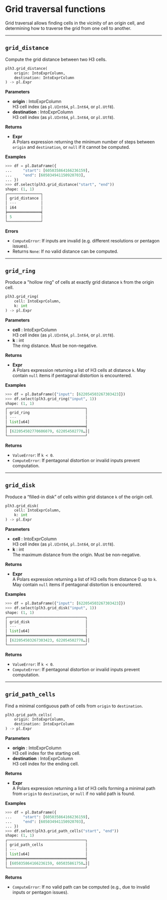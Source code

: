 # Grid traversal functions

Grid traversal allows finding cells in the vicinity of an origin cell, and determining how to traverse the grid from one cell to another.

---

## `grid_distance`

Compute the grid distance between two H3 cells.

```python
plh3.grid_distance(
    origin: IntoExprColumn,
    destination: IntoExprColumn
) -> pl.Expr
```

**Parameters**

- **origin** : IntoExprColumn  
  H3 cell index (as `pl.UInt64`, `pl.Int64`, or `pl.Utf8`).
- **destination** : IntoExprColumn  
  H3 cell index (as `pl.UInt64`, `pl.Int64`, or `pl.Utf8`).

**Returns**

- **Expr**  
  A Polars expression returning the minimum number of steps between `origin` and `destination`, or `null` if it cannot be computed.

**Examples**

```python
>>> df = pl.DataFrame({
...     "start": [605035864166236159],
...     "end": [605034941150920703],
... })
>>> df.select(plh3.grid_distance("start", "end"))
shape: (1, 1)
┌───────────────┐
│ grid_distance │
│ ---           │
│ i64           │
╞═══════════════╡
│ 5             │
└───────────────┘
```

**Errors**

- `ComputeError`: If inputs are invalid (e.g. different resolutions or pentagon issues).
- Returns `None`: If no valid distance can be computed.

---

## `grid_ring`

Produce a "hollow ring" of cells at exactly grid distance `k` from the origin cell.

```python
plh3.grid_ring(
    cell: IntoExprColumn,
    k: int
) -> pl.Expr
```

**Parameters**

- **cell** : IntoExprColumn  
  H3 cell index (as `pl.UInt64`, `pl.Int64`, or `pl.Utf8`).
- **k** : int  
  The ring distance. Must be non-negative.

**Returns**

- **Expr**  
  A Polars expression returning a list of H3 cells at distance `k`. May contain `null` items if pentagonal distortion is encountered.

**Examples**

```python
>>> df = pl.DataFrame({"input": [622054503267303423]})
>>> df.select(plh3.grid_ring("input", 1))
shape: (1, 1)
┌───────────────────────────────────┐
│ grid_ring                         │
│ ---                               │
│ list[u64]                         │
╞═══════════════════════════════════╡
│ [622054502770606079, 622054502770…]│
└───────────────────────────────────┘
```

**Returns**

- `ValueError`: If `k < 0`.
- `ComputeError`: If pentagonal distortion or invalid inputs prevent computation.

---

## `grid_disk`

Produce a “filled-in disk” of cells within grid distance `k` of the origin cell.

```python
plh3.grid_disk(
    cell: IntoExprColumn,
    k: int
) -> pl.Expr
```

**Parameters**

- **cell** : IntoExprColumn  
  H3 cell index (as `pl.UInt64`, `pl.Int64`, or `pl.Utf8`).
- **k** : int  
  The maximum distance from the origin. Must be non-negative.

**Returns**

- **Expr**  
  A Polars expression returning a list of H3 cells from distance 0 up to `k`.  
  May contain `null` items if pentagonal distortion is encountered.

**Examples**

```python
>>> df = pl.DataFrame({"input": [622054503267303423]})
>>> df.select(plh3.grid_disk("input", 1))
shape: (1, 1)
┌───────────────────────────────────┐
│ grid_disk                         │
│ ---                               │
│ list[u64]                         │
╞═══════════════════════════════════╡
│ [622054503267303423, 622054502770…]│
└───────────────────────────────────┘
```

**Returns**

- `ValueError`: If `k < 0`.
- `ComputeError`: If pentagonal distortion or invalid inputs prevent computation.

---

## `grid_path_cells`

Find a minimal contiguous path of cells from `origin` to `destination`.

```python
plh3.grid_path_cells(
    origin: IntoExprColumn,
    destination: IntoExprColumn
) -> pl.Expr
```

**Parameters**

- **origin** : IntoExprColumn  
  H3 cell index for the starting cell.
- **destination** : IntoExprColumn  
  H3 cell index for the ending cell.

**Returns**

- **Expr**  
  A Polars expression returning a list of H3 cells forming a minimal path from `origin` to `destination`, or `null` if no valid path is found.

**Examples**

```python
>>> df = pl.DataFrame({
...     "start": [605035864166236159],
...     "end": [605034941150920703],
... })
>>> df.select(plh3.grid_path_cells("start", "end"))
shape: (1, 1)
┌───────────────────────────────────┐
│ grid_path_cells                   │
│ ---                               │
│ list[u64]                         │
╞═══════════════════════════════════╡
│ [605035864166236159, 605035861750…]│
└───────────────────────────────────┘
```

**Returns**

- `ComputeError`: If no valid path can be computed (e.g., due to invalid inputs or pentagon issues).

